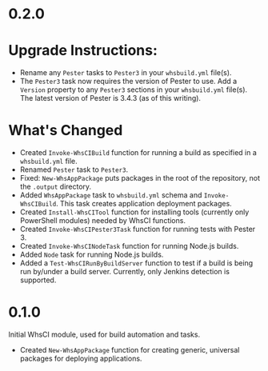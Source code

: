 # 0.2.0

# Upgrade Instructions:

 * Rename any `Pester` tasks to `Pester3` in your `whsbuild.yml` file(s).
 * The `Pester3` task now requires the version of Pester to use. Add a `Version` property to any `Pester3` sections in your `whsbuild.yml` file(s). The latest version of Pester is 3.4.3 (as of this writing).

# What's Changed

 * Created `Invoke-WhsCIBuild` function for running a build as specified in a `whsbuild.yml` file.
 * Renamed `Pester` task to `Pester3`.
 * Fixed: `New-WhsAppPackage` puts packages in the root of the repository, not the `.output` directory.
 * Added `WhsAppPackage` task to `whsbuild.yml` schema and `Invoke-WhsCIBuild`. This task creates application deployment packages.
 * Created `Install-WhsCITool` function for installing tools (currently only PowerShell modules) needed by WhsCI functions.
 * Created `Invoke-WhsCIPester3Task` function for running tests with Pester 3.
 * Created `Invoke-WhsCINodeTask` function for running Node.js builds.
 * Added `Node` task for running Node.js builds.
 * Added a `Test-WhsCIRunByBuildServer` function to test if a build is being run by/under a build server. Currently, only Jenkins detection is supported.


# 0.1.0

Initial WhsCI module, used for build automation and tasks.

 * Created `New-WhsAppPackage` function for creating generic, universal packages for deploying applications.
